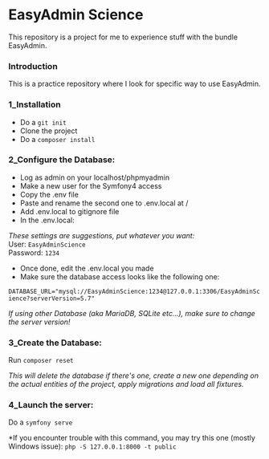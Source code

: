 # EasyAdmin Science

This repository is a project for me to experience stuff with the bundle EasyAdmin.

### Introduction

This is a practice repository where I look for specific way to use EasyAdmin.

### 1_Installation

- Do a `git init`
- Clone the project
- Do a `composer install`


### 2_Configure the Database:

- Log as admin on your localhost/phpmyadmin
- Make a new user for the Symfony4 access
- Copy the .env file
- Paste and rename the second one to .env.local at /
- Add .env.local to gitignore file
- In the .env.local:

*These settings are suggestions, put whatever you want:*  
User: `EasyAdminScience`  
Password: `1234`

- Once done, edit the .env.local you made
- Make sure the database access looks like the following one:

`DATABASE_URL="mysql://EasyAdminScience:1234@127.0.0.1:3306/EasyAdminScience?serverVersion=5.7"`

*If using other Database (aka MariaDB, SQLite etc...), make sure to change the server version!*


### 3_Create the Database:

Run `composer reset`

*This will delete the database if there's one, create a new one depending on the actual entities of the project, apply migrations and load all fixtures.*



### 4_Launch the server:

Do a `symfony serve`

*If you encounter trouble with this command, you may try this one (mostly Windows issue): 
`php -S 127.0.0.1:8000 -t public`

